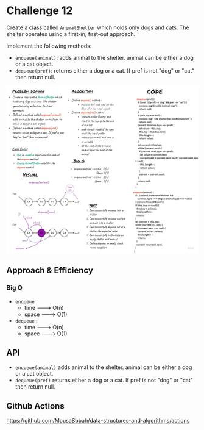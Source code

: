 #   Challenge 12
Create a class called `AnimalShelter` which holds only dogs and cats. The shelter operates using a first-in, first-out approach.

Implement the following methods:
- `enqueue(animal)`: adds animal to the shelter. animal can be either a dog or a cat object.
- `dequeue(pref)`: returns either a dog or a cat. If pref is not "dog" or "cat" then return null.

![linked list whiteboard](../../../assest/AnimalShelter.jpg)

## Approach & Efficiency

### **Big O**
* `enqueue` : 
    - time ---> O(n)
    - space ---> O(1)
* `dequeue` : 
    - time ---> O(n)
    - space ---> O(1)


## API

- `enqueue(animal)`
     adds animal to the shelter. animal can be either a dog or a cat object.
- `dequeue(pref)`
     returns either a dog or a cat. If pref is not "dog" or "cat" then return null.

## Github Actions 

https://github.com/MousaSbbah/data-structures-and-algorithms/actions